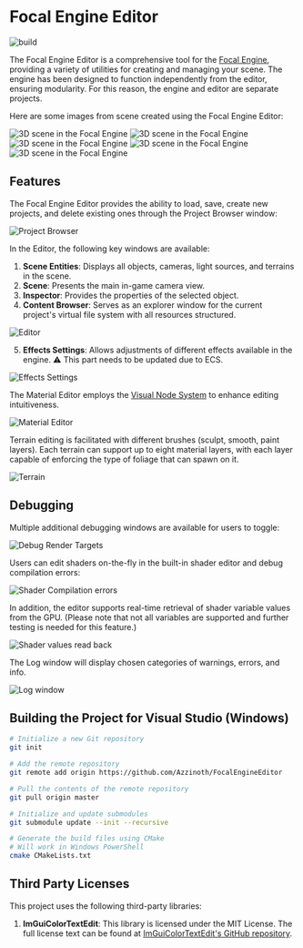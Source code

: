 # Focal Engine Editor

![build](https://github.com/Azzinoth/FocalEngineEditor/actions/workflows/Build.yml/badge.svg?branch=master)

The Focal Engine Editor is a comprehensive tool for the [Focal Engine](https://github.com/Azzinoth/FocalEngine/), providing a variety of utilities for creating and managing your scene. The engine has been designed to function independently from the editor, ensuring modularity. For this reason, the engine and editor are separate projects.

Here are some images from scene created using the Focal Engine Editor:

![3D scene in the Focal Engine](https://github.com/Azzinoth/FocalEngine/blob/media/1.png)
![3D scene in the Focal Engine](https://github.com/Azzinoth/FocalEngine/blob/media/2.png)
![3D scene in the Focal Engine](https://github.com/Azzinoth/FocalEngine/blob/media/3.png)
![3D scene in the Focal Engine](https://github.com/Azzinoth/FocalEngine/blob/media/4.png)
![3D scene in the Focal Engine](https://github.com/Azzinoth/FocalEngine/blob/media/5.png)

## Features

The Focal Engine Editor provides the ability to load, save, create new projects, and delete existing ones through the Project Browser window:

![Project Browser](https://github.com/Azzinoth/FocalEngineEditor/blob/media/Project%20Browser.png)

In the Editor, the following key windows are available:

1. **Scene Entities**: Displays all objects, cameras, light sources, and terrains in the scene.
2. **Scene**: Presents the main in-game camera view.
3. **Inspector**: Provides the properties of the selected object.
4. **Content Browser**: Serves as an explorer window for the current project's virtual file system with all resources structured.

![Editor](https://github.com/Azzinoth/FocalEngineEditor/blob/media/Editor.png)

5. **Effects Settings**: Allows adjustments of different effects available in the engine.
⚠️ This part needs to be updated due to ECS.

![Effects Settings](https://github.com/Azzinoth/FocalEngineEditor/blob/media/Effects%20Settings.png)

The Material Editor employs the [Visual Node System](https://github.com/Azzinoth/VisualNodeSystem) to enhance editing intuitiveness.

![Material Editor](https://github.com/Azzinoth/FocalEngineEditor/blob/media/Material%20editor.png)

Terrain editing is facilitated with different brushes (sculpt, smooth, paint layers). Each terrain can support up to eight material layers, with each layer capable of enforcing the type of foliage that can spawn on it.

![Terrain](https://github.com/Azzinoth/FocalEngineEditor/blob/media/Terrain.png)

## Debugging

Multiple additional debugging windows are available for users to toggle:

![Debug Render Targets](https://github.com/Azzinoth/FocalEngineEditor/blob/media/Debug%20Render%20Targets.png)

Users can edit shaders on-the-fly in the built-in shader editor and debug compilation errors:

![Shader Compilation errors](https://github.com/Azzinoth/FocalEngineEditor/blob/media/Shader%20Compilation%20errors.png)

In addition, the editor supports real-time retrieval of shader variable values from the GPU. (Please note that not all variables are supported and further testing is needed for this feature.)

![Shader values read back](https://github.com/Azzinoth/FocalEngineEditor/blob/media/Shader%20values%20read%20back.png)

The Log window will display chosen categories of warnings, errors, and info.

![Log window](https://github.com/Azzinoth/FocalEngineEditor/blob/media/Log%20window.png)

## Building the Project for Visual Studio (Windows)

```bash
# Initialize a new Git repository
git init

# Add the remote repository
git remote add origin https://github.com/Azzinoth/FocalEngineEditor

# Pull the contents of the remote repository
git pull origin master

# Initialize and update submodules
git submodule update --init --recursive

# Generate the build files using CMake
# Will work in Windows PowerShell
cmake CMakeLists.txt
```

## Third Party Licenses

This project uses the following third-party libraries:

1) **ImGuiColorTextEdit**: This library is licensed under the MIT License. The full license text can be found at [ImGuiColorTextEdit's GitHub repository](https://github.com/BalazsJako/ImGuiColorTextEdit/blob/master/LICENSE).
